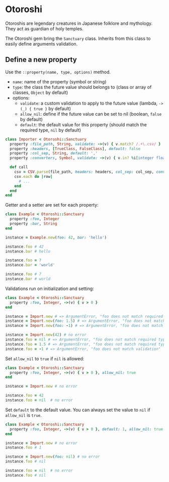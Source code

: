 # Otoroshi

Otoroshis are legendary creatures in Japanese folklore and mythology. They act as guardian of holy temples.

The Otoroshi gem bring the `Sanctuary` class. Inherits from this class to easily define arguments validation.

## Define a new property

Use the `::property(name, type, options)` method.

* `name`: name of the property (symbol or string)
* `type`: the class the future value should belongs to (class or array of classes, `Object` by default)
* options:
  * `validate`: a custom validation to apply to the future value (lambda, `->(_) { true }` by default)
  * `allow_nil`: define if the future value can be set to nil (boolean, `false` by default)
  * `default`: the default value for this property (should match the required type, `nil` by default)

```ruby
class Importer < Otoroshi::Sanctuary
  property :file_path, String, validate: ->(v) { v.match? /.+\.csv/ }
  property :headers, [TrueClass, FalseClass], default: false
  property :col_sep, String, default: ','
  property :converters, Symbol, validate: ->(v) { v.in? %i[integer float date] }, allow_nil: true

  def call
    csv = CSV.parse(file_path, headers: headers, col_sep: col_sep, converters: converters)
    csv.each do |row|
      # ...
    end
  end
end
```

Getter and a setter are set for each property:

```ruby
class Example < Otoroshi::Sanctuary
  property :foo, Integer
  property :bar, String
end

instance = Example.new(foo: 42, bar: 'hello')

instance.foo # 42
instance.bar # hello

instance.foo = 7
instance.bar = 'world'

instance.foo # 7
instance.bar # world
```

Validations run on initialization and setting:

```ruby
class Example < Otoroshi::Sanctuary
  property :foo, Integer, ->(v) { v > 0 }
end

instance = Import.new # => ArgumentError, "foo does not match required type"
instance = Import.new(foo: 1.5) # => ArgumentError, "foo does not match required type"
instance = Import.new(foo: -1) # => ArgumentError, "foo does not match validation"

instance = Import.new(42) # no error
instance.foo = nil # => ArgumentError, "foo does not match required type"
instance.foo = 1.5 # => ArgumentError, "foo does not match required type"
instance.foo = -1 # => ArgumentError, "foo does not match validation"
```

Set `allow_nil` to `true` if `nil` is allowed:

```ruby
class Example < Otoroshi::Sanctuary
  property :foo, Integer, ->(v) { v > 0 }, allow_nil: true
end

instance = Import.new # no error

instance.foo = 42
instance.foo = nil  # no error
```

Set `default` to the default value. You can always set the value to `nil` if `allow_nil` is `true`.

```ruby
class Example < Otoroshi::Sanctuary
  property :foo, Integer, ->(v) { v > 0 }, default: 1, allow_nil: true
end

instance = Import.new # no error
instance.foo # 1

instance = Import.new(foo: nil) # no error
instance.foo # nil

instance.foo = nil  # no error
instance.foo # nil
```